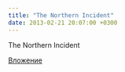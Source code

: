 ```yaml
---
title: "The Northern Incident"
date: 2013-02-21 20:07:00 +0300
---
```


The Northern Incident

[Вложение](https://vk.com/video37791457_164699297)
